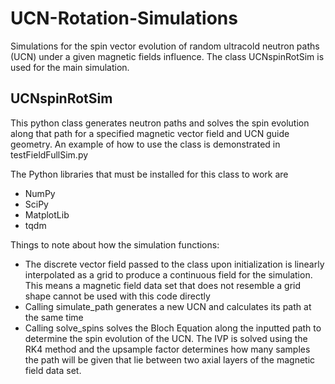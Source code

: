 # UCN-Rotation-Simulations
Simulations for the spin vector evolution of random ultracold neutron paths (UCN) under a given magnetic fields influence. The class UCNspinRotSim is used for the main simulation.

## UCNspinRotSim
This python class generates neutron paths and solves the spin evolution along that path for a specified magnetic vector field and UCN guide geometry. An example of how to use the class is demonstrated in testFieldFullSim.py

The Python libraries that must be installed for this class to work are
- NumPy
- SciPy
- MatplotLib
- tqdm

Things to note about how the simulation functions:
- The discrete vector field passed to the class upon initialization is linearly interpolated as a grid to produce a continuous field for the simulation. This means a magnetic field data set that does not resemble a grid shape cannot be used with this code directly
- Calling simulate_path generates a new UCN and calculates its path at the same time
- Calling solve_spins solves the Bloch Equation along the inputted path to determine the spin evolution of the UCN. The IVP is solved using the RK4 method and the upsample factor determines how many samples the path will be given that lie between two axial layers of the magnetic field data set.

